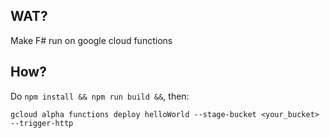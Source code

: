 ## WAT?

Make F# run on google cloud functions

## How?

Do `npm install && npm run build &&`, then:

`gcloud alpha functions deploy helloWorld --stage-bucket <your_bucket> --trigger-http`
